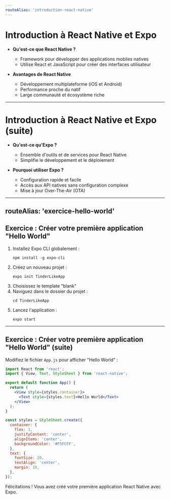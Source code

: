 ```yaml
---
routeAlias: 'introduction-react-native'
---
```


# Introduction à React Native et Expo

- **Qu'est-ce que React Native ?**
  - Framework pour développer des applications mobiles natives
  - Utilise React et JavaScript pour créer des interfaces utilisateur

- **Avantages de React Native**
  - Développement multiplateforme (iOS et Android)
  - Performance proche du natif
  - Large communauté et écosystème riche

---

# Introduction à React Native et Expo (suite)

- **Qu'est-ce qu'Expo ?**
  - Ensemble d'outils et de services pour React Native
  - Simplifie le développement et le déploiement

- **Pourquoi utiliser Expo ?**
  - Configuration rapide et facile
  - Accès aux API natives sans configuration complexe
  - Mise à jour Over-The-Air (OTA)

---
routeAlias: 'exercice-hello-world'
---

## Exercice : Créer votre première application "Hello World"

1. Installez Expo CLI globalement : 
   ```
   npm install -g expo-cli
   ```
2. Créez un nouveau projet : 
   ```
   expo init TinderLikeApp
   ```
3. Choisissez le template "blank"
4. Naviguez dans le dossier du projet : 
   ```
   cd TinderLikeApp
   ```
5. Lancez l'application : 
   ```
   expo start
   ```

---

## Exercice : Créer votre première application "Hello World" (suite)

Modifiez le fichier `App.js` pour afficher "Hello World" :

```jsx
import React from 'react';
import { View, Text, StyleSheet } from 'react-native';

export default function App() {
  return (
    <View style={styles.container}>
      <Text style={styles.text}>Hello World</Text>
    </View>
  );
}

const styles = StyleSheet.create({
  container: {
    flex: 1,
    justifyContent: 'center',
    alignItems: 'center',
    backgroundColor: '#F5FCFF',
  },
  text: {
    fontSize: 20,
    textAlign: 'center',
    margin: 10,
  },
});
```

Félicitations ! Vous avez créé votre première application React Native avec Expo.
